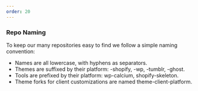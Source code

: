 ```yaml
---
order: 20
---
```


### Repo Naming

To keep our many repositories easy to find we follow a simple naming convention:

* Names are all lowercase, with hyphens as separators.
* Themes are suffixed by their platform: -shopify, -wp, -tumblr, -ghost.
* Tools are prefixed by their platform: wp-calcium, shopify-skeleton.
* Theme forks for client customizations are named theme-client-platform.